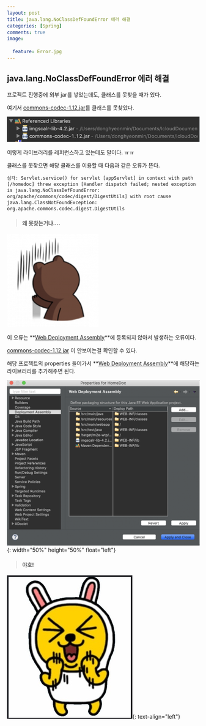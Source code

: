 ```yaml
---
layout: post
title: java.lang.NoClassDefFoundError 에러 해결
categories: [Spring]
comments: true
image:

  feature: Error.jpg
---
```

##  java.lang.NoClassDefFoundError 에러 해결



프로젝트 진행중에 외부 jar를 넣었는데도, 클래스를 못찾을 때가 있다.

여기서 <u>commons-codec-1.12.jar</u>를 클래스를 못찾았다.

![image1](https://github.com/DaeAkin/DaeAkin.github.io/blob/master/img/blog/jarError/image2.png?raw=true)

이렇게 라이브러리를 레퍼런스하고 있는데도 말이다. ㅠㅠ

클래스를 못찾으면 해당 클래스를 이용할 때 다음과 같은 오류가 뜬다.

```
심각: Servlet.service() for servlet [appServlet] in context with path [/homedoc] threw exception [Handler dispatch failed; nested exception is java.lang.NoClassDefFoundError: org/apache/commons/codec/digest/DigestUtils] with root cause java.lang.ClassNotFoundException: org.apache.commons.codec.digest.DigestUtils
```

> #### 왜 못찾는거냐....

![exa](https://github.com/DaeAkin/DaeAkin.github.io/blob/master/img/blog/jarError/exa.jpg?raw=true)

이 오류는 **<u>Web Deployment Assembly</u>**에 등록되지 않아서 발생하는 오류이다.

<u>commons-codec-1.12.jar</u> 이 안보이는걸 확인할 수 있다.

해당 프로젝트의 properties 들어가서 **<u>Web Deployment Assembly</u>**에 해당하는 라이브러리를 추가해주면 된다.

![image2](https://github.com/DaeAkin/DaeAkin.github.io/blob/master/img/blog/jarError/image1.png?raw=true){: width="50%" height="50%" float="left"}



> #### 야호!

![yaho](https://github.com/DaeAkin/DaeAkin.github.io/blob/master/img/blog/jarError/yaho.jpeg?raw=true){: text-align="left"}
